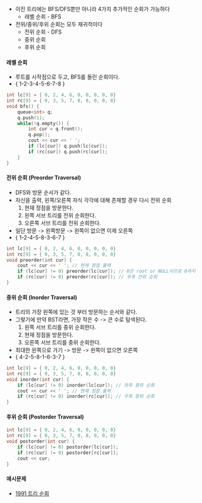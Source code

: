 - 이진 트리에는 BFS/DFS뿐만 아니라 4가지 추가적인 순회가 가능하다
	- 레벨 순회 - BFS
- 전위/중위/후위 순회는 모두 재귀적이다
	- 전위 순회 - DFS
	- 중위 순회
	- 후위 순회
#### 레벨 순회
- 루트를 시작점으로 두고, BFS를 돌린 순회이다.
- { 1-2-3-4-5-6-7-8 }
```cpp
int lc[9] = { 0, 2, 4, 6, 0, 0, 0, 0, 0}
int rc[9] = { 0, 3, 5, 7, 0, 8, 0, 0, 0}
void bfs() {
	queue<int> q;
	q.push(1);
	while(!q.empty()) {
		int cur = q.front();
		q.pop();
		cout << cur << ' ';
		if (lc[cur]) q.push(lc[cur]);
		if (rc[cur]) q.push(rc[cur]);
	}
}
```
#### 전위 순회 (Preorder Traversal)
- DFS와 방문 순서가 같다.
- 자신을 출력, 왼쪽/오른쪽 자식 각각에 대해 존재할 경우 다시 전위 순회
	1. 현재 정점을 방문한다.
	2. 왼쪽 서브 트리를 전위 순회한다.
	3. 오른쪽 서브 트리를 전위 순회한다.
- 일단 방문 -> 왼쪽방문 -> 왼쪽이 없으면 이제 오른쪽
- { 1-2-4-5-8-3-6-7 }
```cpp
int lc[9] = { 0, 2, 4, 6, 0, 0, 0, 0, 0}
int rc[9] = { 0, 3, 5, 7, 0, 8, 0, 0, 0}
void preorder(int cur) {
	cout << cur << ' '; // 현재 정점 출력
	if (lc[cur] != 0) preorder(lc[cur]); // 0은 root or NULL이므로 0까지 순회합니다.
	if (rc[cur] != 0) preorder(rc[cur]); // 우측 전위 순회
}
```
#### 중위 순회 (Inorder Traversal)
- 트리의 가장 왼쪽에 있는 것 부터 방문하는 순서와 같다.
- 그렇기에 만약 BST라면, 가장 작은 수 -> 큰 수로 탐색된다.
	1. 왼쪽 서브 트리를 중위 순회한다.
	2. 현재 정점을 방문한다.
	3. 오른쪽 서브 트리를 중위 순회한다.
- 최대한 왼쪽으로 가기 -> 방문 -> 왼쪽이 없으면 오른쪽
- { 4-2-5-8-1-6-3-7 }
```cpp
int lc[9] = { 0, 2, 4, 6, 0, 0, 0, 0, 0}
int rc[9] = { 0, 3, 5, 7, 0, 8, 0, 0, 0}
void inorder(int cur) {
	if (lc[cur] != 0) inorder(lc[cur]); // 좌측 중위 순회
	cout << cur << ' '; // 현재 정점 출력
	if (rc[cur] != 0) inorder(rc[cur]); // 우측 중위 순회
}
```
#### 후위 순회 (Postorder Traversal)
```cpp
int lc[9] = { 0, 2, 4, 6, 0, 0, 0, 0, 0}
int rc[9] = { 0, 3, 5, 7, 0, 8, 0, 0, 0}
void postorder(int cur) {
	if (lc[cur] != 0) postorder(lc[cur]);
	if (rc[cur] != 0) postorder[rc[cur]];
	cout << cur;
}
```
#### 예시문제
- [1991 트리 순회](https://www.acmicpc.net/problem/1991)